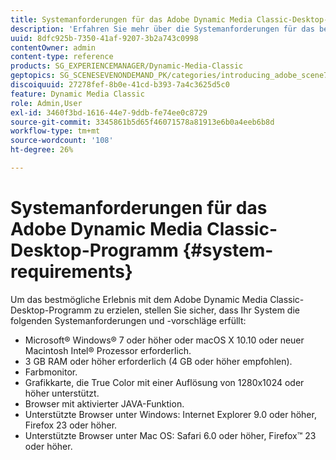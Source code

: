 ```yaml
---
title: Systemanforderungen für das Adobe Dynamic Media Classic-Desktop-Programm
description: 'Erfahren Sie mehr über die Systemanforderungen für das beste Erlebnis mit Adobe Dynamic Media Classic. '
uuid: 8dfc925b-7350-41af-9207-3b2a743c0998
contentOwner: admin
content-type: reference
products: SG_EXPERIENCEMANAGER/Dynamic-Media-Classic
geptopics: SG_SCENESEVENONDEMAND_PK/categories/introducing_adobe_scene7
discoiquuid: 27278fef-8b0e-41cd-b393-7a4c3625d5c0
feature: Dynamic Media Classic
role: Admin,User
exl-id: 3460f3bd-1616-44e7-9ddb-fe74ee0c8729
source-git-commit: 3345861b5d65f46071578a81913e6b0a4eeb6b8d
workflow-type: tm+mt
source-wordcount: '108'
ht-degree: 26%

---
```


# Systemanforderungen für das Adobe Dynamic Media Classic-Desktop-Programm {#system-requirements}

Um das bestmögliche Erlebnis mit dem Adobe Dynamic Media Classic-Desktop-Programm zu erzielen, stellen Sie sicher, dass Ihr System die folgenden Systemanforderungen und -vorschläge erfüllt:

* Microsoft® Windows® 7 oder höher oder macOS X 10.10 oder neuer Macintosh Intel® Prozessor erforderlich.
* 3 GB RAM oder höher erforderlich (4 GB oder höher empfohlen).
* Farbmonitor.
* Grafikkarte, die True Color mit einer Auflösung von 1280x1024 oder höher unterstützt.
* Browser mit aktivierter JAVA-Funktion.
* Unterstützte Browser unter Windows: Internet Explorer 9.0 oder höher, Firefox 23 oder höher.
* Unterstützte Browser unter Mac OS: Safari 6.0 oder höher, Firefox™ 23 oder höher.

